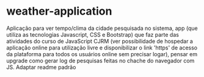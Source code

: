 # weather-application
Aplicação para ver tempo/clima da cidade pesquisada no sistema, app (que utiliza as tecnologias Javascript, CSS e Bootstrap) que faz parte das atividades do curso de JavaScript CJRM (ver possibilidade de hospedar a aplicação online para utilização livre e disponibilizar o link 'https' de acesso da plataforma para todos os usuários online sem precisar logar), pensar em upgrade como gerar log de pesquisas feitas no chache do navegador com JS. Adaptar readme padrão
